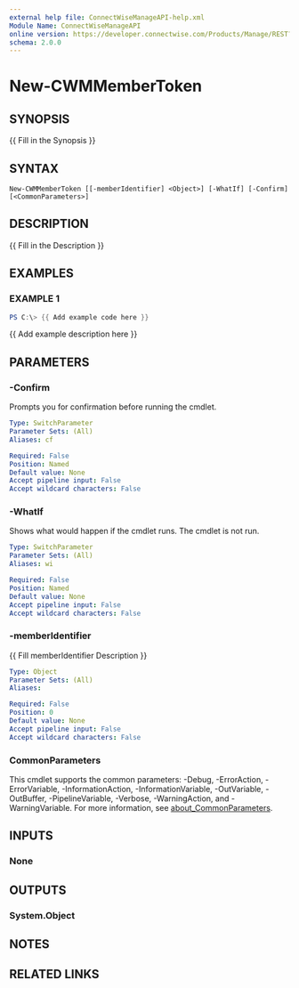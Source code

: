 ```yaml
---
external help file: ConnectWiseManageAPI-help.xml
Module Name: ConnectWiseManageAPI
online version: https://developer.connectwise.com/Products/Manage/REST?a=Company&e=CompanyCompanyTypeAssociations&o=UPDATE#/Members/postSystemMembers
schema: 2.0.0
---
```


# New-CWMMemberToken

## SYNOPSIS
{{ Fill in the Synopsis }}

## SYNTAX

```
New-CWMMemberToken [[-memberIdentifier] <Object>] [-WhatIf] [-Confirm] [<CommonParameters>]
```

## DESCRIPTION
{{ Fill in the Description }}

## EXAMPLES

### EXAMPLE 1
```powershell
PS C:\> {{ Add example code here }}
```

{{ Add example description here }}

## PARAMETERS

### -Confirm
Prompts you for confirmation before running the cmdlet.

```yaml
Type: SwitchParameter
Parameter Sets: (All)
Aliases: cf

Required: False
Position: Named
Default value: None
Accept pipeline input: False
Accept wildcard characters: False
```

### -WhatIf
Shows what would happen if the cmdlet runs.
The cmdlet is not run.

```yaml
Type: SwitchParameter
Parameter Sets: (All)
Aliases: wi

Required: False
Position: Named
Default value: None
Accept pipeline input: False
Accept wildcard characters: False
```

### -memberIdentifier
{{ Fill memberIdentifier Description }}

```yaml
Type: Object
Parameter Sets: (All)
Aliases:

Required: False
Position: 0
Default value: None
Accept pipeline input: False
Accept wildcard characters: False
```

### CommonParameters
This cmdlet supports the common parameters: -Debug, -ErrorAction, -ErrorVariable, -InformationAction, -InformationVariable, -OutVariable, -OutBuffer, -PipelineVariable, -Verbose, -WarningAction, and -WarningVariable. For more information, see [about_CommonParameters](http://go.microsoft.com/fwlink/?LinkID=113216).

## INPUTS

### None
## OUTPUTS

### System.Object
## NOTES

## RELATED LINKS
